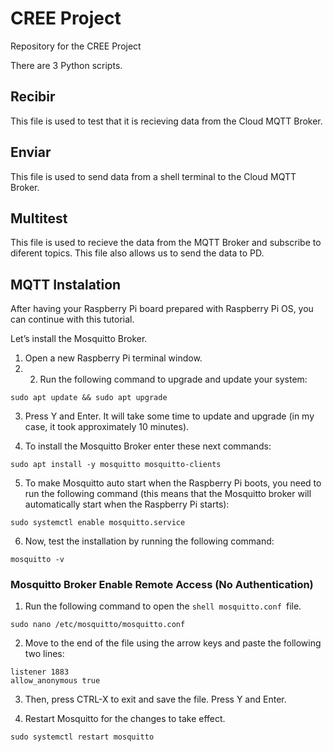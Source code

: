# CREE Project
Repository for the CREE Project

There are 3 Python scripts. 

## Recibir
This file is used to test that it is recieving data from the Cloud MQTT Broker.

## Enviar
 
This file is used to send data from a shell terminal to the Cloud MQTT Broker.

## Multitest

This file is used to recieve the data from the MQTT Broker and subscribe to diferent topics. 
This file also allows us to send the data to PD. 


## MQTT Instalation

After having your Raspberry Pi board prepared with Raspberry Pi OS, you can continue with this tutorial. 

Let’s install the Mosquitto Broker.

1) Open a new Raspberry Pi terminal window. 
2) 2) Run the following command to upgrade and update your system:

```shell
sudo apt update && sudo apt upgrade
```
3) Press Y and Enter. It will take some time to update and upgrade (in my case, it took approximately 10 minutes).

4) To install the Mosquitto Broker enter these next commands:
```shell
sudo apt install -y mosquitto mosquitto-clients
```

5) To make Mosquitto auto start when the Raspberry Pi boots, you need to run the following command (this means that the Mosquitto broker will automatically start when the Raspberry Pi starts):

```shell
sudo systemctl enable mosquitto.service
```
6) Now, test the installation by running the following command:
```shell
mosquitto -v
```


### Mosquitto Broker Enable Remote Access (No Authentication)

1) Run the following command to open the ```shell mosquitto.conf ```file.
```shell
sudo nano /etc/mosquitto/mosquitto.conf
```

2) Move to the end of the file using the arrow keys and paste the following two lines:

```shell
listener 1883
allow_anonymous true
```
3) Then, press CTRL-X to exit and save the file. Press Y and Enter.
 
4) Restart Mosquitto for the changes to take effect.
```shell
sudo systemctl restart mosquitto
```
